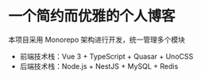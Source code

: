 # 一个简约而优雅的个人博客
本项目采用 Monorepo 架构进行开发，统一管理多个模块
- 前端技术栈：Vue 3 + TypeScript + Quasar + UnoCSS
- 后端技术栈：Node.js + NestJS + MySQL + Redis
